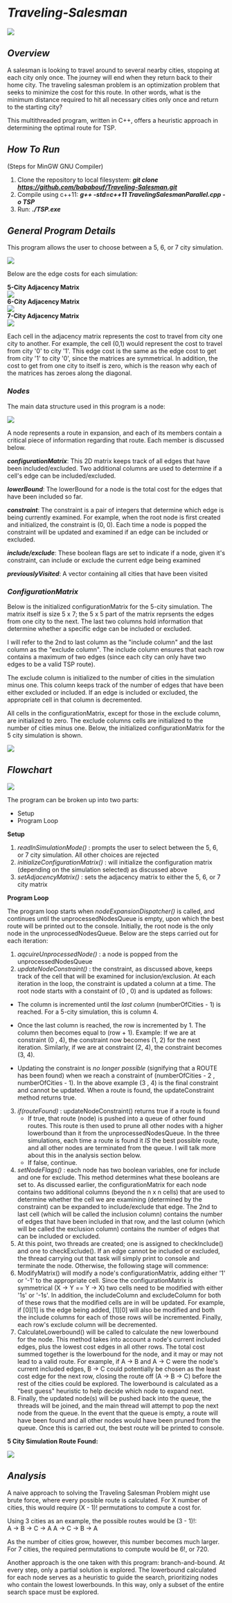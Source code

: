 # **_Traveling-Salesman_**  
![](https://i.gyazo.com/3c97d9e64f87cfb35b7d00767fb492c0.png)  

## **_Overview_**  
A salesman is looking to travel around to several nearby cities, stopping at each city only once. The journey will end when they return back to their home city. The traveling salesman problem is an optimization
problem that seeks to minimize the cost for this route. In other words, what is the minimum distance required to hit all necessary cities only once and return to the starting city?  

This multithreaded program, written in C++, offers a heuristic approach in determining the optimal route for TSP. 
## **_How To Run_**  
(Steps for MinGW GNU Compiler)  

1. Clone the repository to local filesystem: **_git clone https://github.com/bababouf/Traveling-Salesman.git_**
2. Compile using c++11: **_g++ -std=c++11 TravelingSalesmanParallel.cpp -o TSP_**
3. Run: **_./TSP.exe_**

## **_General Program Details_**  
This program allows the user to choose between a 5, 6, or 7 city simulation. 


![](https://i.gyazo.com/ca826145a575909e1f93ce00bb877f02.png)  

Below are the edge costs for each simulation:  

**5-City Adjacency Matrix**  
![](https://i.gyazo.com/e60d252727d2bcc610b76fdfb03d8219.png)  
**6-City Adjacency Matrix**  
![](https://i.gyazo.com/504c62f3931ee6b2f5a5932f0a33d90d.png)  
**7-City Adjacency Matrix**  
![](https://i.gyazo.com/1d7a80e0609fd3584833b77e76e66fd7.png)  

Each cell in the adjacency matrix represents the cost to travel from city one city to another. For example, the cell (0,1) would represent the cost to travel from city '0' to city '1'. This edge cost is the same as the edge cost to get from city '1' to city '0', since the matrices are symmetrical. In addition, the cost to get from one city to itself is zero, which is the reason why each of the matrices has zeroes along the diagonal.  




### _Nodes_  
The main data structure used in this program is a node:  

![](https://i.gyazo.com/d49da16b9f3d8c5e2d0a3f6b19a40b51.png)  

A node represents a route in expansion, and each of its members contain a critical piece of information regarding that route. Each member is discussed below.

**_configurationMatrix_**: This 2D matrix keeps track of all edges that have been included/excluded. Two additional columns are used to determine if a cell's edge can be included/excluded.

**_lowerBound_**: The lowerBound for a node is the total cost for the edges that have been included so far.

**_constraint_**: The constraint is a pair of integers that determine which edge is being currently examined. For example, when the root node is first created and initialized, the constraint is (0, 0). Each time a node is popped the constraint will be updated and examined if an edge can be included or excluded.   

**_include/exclude_**: These boolean flags are set to indicate if a node, given it's constraint, can include or exclude the current edge being examined  


**_previouslyVisited_**: A vector containing all cities that have been visited 


### _ConfigurationMatrix_  
Below is the initialized configurationMatrix for the 5-city simulation. The matrix itself is size 5 x 7; the 5 x 5 part of the matrix reprsents the edges from one city to the next. The last two columns hold information that determine whether a specific edge can be included or excluded.  

I will refer to the 2nd to last column as the "include column" and the last column as the "exclude column". The include column ensures that each row contains a maximum of two edges (since each city can only have two edges to be a valid TSP route).   

The exclude column is initialized to the number of cities in the simulation minus one. This column keeps track of the number of edges that have been either excluded or included. If an edge is included or excluded, the appropriate cell in that column is decremented.  

All cells in the configurationMatrix, except for those in the exclude column, are initialized to zero. The exclude columns cells are initialized to the number of cities minus one. Below, the initialized configurationMatrix for the 5 city simulation is shown.


![](https://i.gyazo.com/59f2fecc8373f3906127cb08f69bf2a8.png)  

## **_Flowchart_**  
![](https://i.gyazo.com/cfdd70d09c123412be0a87c743d7f0f6.png)  

The program can be broken up into two parts:
- Setup
- Program Loop

**Setup**  
1. _readInSimulationMode()_ : prompts the user to select between the 5, 6, or 7 city simulation. All other choices are rejected
2. _initializeConfigurationMatrix()_ : will initialize the configuration matrix (depending on the simulation selected) as discussed above 
3. _setAdjacencyMatrix()_ : sets the adjacency matrix to either the 5, 6, or 7 city matrix

**Program Loop**  

The program loop starts when _nodeExpansionDispatcher()_ is called, and continues until the unprocessedNodesQueue is empty, upon which the best route will be printed out to the console. Initially, the root node is the only node in the unprocessedNodesQueue. Below are the steps carried out for each iteration:

1. _aqcuireUnprocessedNode()_ : a node is popped from the unprocessedNodesQueue
2. _updateNodeConstraint()_ : the constraint, as discussed above, keeps track of the cell that will be examined for inclusion/exclusion. At each iteration in the loop, the constraint is updated a column at a time. The root node starts with a constaint of (0 , 0) and is updated as follows:

- The column is incremented until the *last column* (numberOfCities - 1) is reached. For a 5-city simulation, this is column 4.  

- Once the last column is reached, the row is incremented by 1. The column then becomes equal to (row + 1). Example: If we are at constraint (0 , 4), the constraint now becomes (1, 2) for the next iteration. Similarly, if we are at constraint (2, 4), the constraint becomes (3, 4).  

- Updating the constraint is *no longer possible* (signifying that a ROUTE has been found) when we reach a constraint of 
(numberOfCities - 2 , numberOfCities - 1). In the above example (3 , 4) is the final constraint and cannot be updated. When a route is found, the updateConstraint method returns true. 

3. _if(routeFound)_ : updateNodeConstraint() returns true if a route is found
   - If true, that route (node) is pushed into a queue of other found routes. This route is then used to prune all other nodes with a higher lowerbound than it from the unprocessedNodesQueue. In the three simulations, each time a route is found it *IS* the best possible route, and all other nodes are terminated from the queue. I will talk more about this in the analysis section below.  
   - If false, continue.
4. _setNodeFlags()_ : each node has two boolean variables, one for include and one for exclude. This method determines what these booleans are set to. As discussed earlier, the configurationMatrix for each node contains two additional columns (beyond the n x n cells) that are used to determine whether the cell we are examining (determined by the constraint) can be expanded to include/exclude that edge. The 2nd to last cell (which will be called the inclusion column) contains the number of edges that have been included in that row, and the last column (which will be called the exclusion column) contains the number of edges that can be included or excluded.
5. At this point, two threads are created; one is assigned to checkInclude() and one to checkExclude(). If an edge cannot be included or excluded, the thread carrying out that task will simply print to console and terminate the node. Otherwise, the following stage will commence:
6. ModifyMatrix() will modify a node's configurationMatrix, adding either '1' or '-1' to the appropriate cell. Since the configurationMatrix is symmetrical (X -> Y == Y -> X) two cells need to be modified with either '1s' or '-1s'. In addition, the includeColumn and excludeColumn for both of these rows that the modified cells are in will be updated. For example, if [0][1] is the edge being added, [1][0] will also be modified and both the include columns for each of those rows will be incremented. Finally, each row's exclude column will be decremented. 
7. CalculateLowerbound() will be called to calculate the new lowerbound for the node. This method takes into account a node's current included edges, plus the lowest cost edges in all other rows. The total cost summed together is the lowerbound for the node, and it may or may not lead to a valid route. For example, if A -> B and A -> C were the node's current included edges, B -> C could potentially be chosen as the least cost edge for the next row, closing the route off (A -> B -> C) before the rest of the cities could be explored. The lowerbound is calculated as a "best guess" heuristic to help decide which node to expand next. 
8. Finally, the updated node(s) will be pushed back into the queue, the threads will be joined, and the main thread will attempt to pop the next node from the queue. In the event that the queue is empty, a route will have been found and all other nodes would have been pruned from the queue. Once this is carried out, the best route will be printed to console.

**5 City Simulation Route Found:**  

![](https://i.gyazo.com/056b0f8755f0fd01e10eb9f5ab7cb51e.png)  
 
## **_Analysis_**  

A naive approach to solving the Traveling Salesman Problem might use brute force, where every possible route is calculated. For X number of cities, this would require (X - 1)! permutations to compute a cost for.  

Using 3 cities as an example, the possible routes would be (3 - 1)!:  
A -> B -> C -> A
A -> C -> B -> A  

As the number of cities grow, however, this number becomes much larger. For 7 cities, the required permutations to compute would be 6!, or 720.  

Another approach is the one taken with this program: branch-and-bound. At every step, only a partial solution is explored. The lowerbound calculated for each node serves as a heuristic to guide the search, prioritizing nodes who contain the lowest lowerbounds. In this way, only a subset of the entire search space must be explored. 





